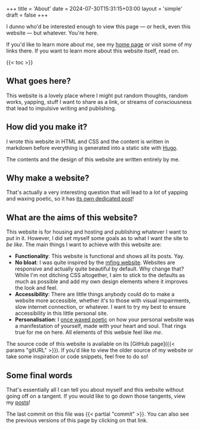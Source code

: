 +++
title = 'About'
date = 2024-07-30T15:31:15+03:00
layout = 'simple'
draft = false
+++

I dunno who'd be interested enough to view this page — or heck, even this website — but whatever. You're here.

If you'd like to learn more about *me*, see my [home page](/) or visit some of my links there. If you want to learn more about this website itself, read on.

{{< toc >}}

## What goes here?

This website is a lovely place where I might put random thoughts, random works, yapping, stuff I want to share as a link, or streams of consciousness that lead to impulsive writing and publishing.

## How did you make it?

I wrote this website in HTML and CSS and the content is written in markdown before everything is generated into a static site with [Hugo](https://gohugo.io).

The contents and the design of this website are written entirely by me.

## Why make a website?

That's actually a very interesting question that will lead to a *lot* of yapping and waxing poetic, so it has [its own dedicated post](/posts/why-i-made-a-website)!

## What are the aims of this website?

This website is for housing and hosting and publishing whatever I want to put in it. However, I did set myself some goals as to what I want the site to *be like*. The main things I want to achieve with this website are:

- **Functionality**: This website is functional and shows all its posts. Yay.
- **No bloat**: I was quite inspired by the [mfing website](https://motherfuckingwebsite.com/). Websites are responsive and actually quite beautiful by default. Why change that? While I'm not ditching CSS altogether, I aim to stick to the defaults as much as possible and add my own design elements where it improves the look and feel.
- **Accessibility**: There are little things anybody could do to make a website more accessible, whether it's to those with visual impairments, slow internet connection, or whatever. I want to try my best to ensure accessibility in this little personal site.
- **Personalisation**: I [once waxed poetic](/posts/why-i-made-a-website) on how your personal website was a manifestation of yourself, made with your heart and soul. That rings true for me on here. All elements of this websie feel like *me*.

The source code of this website is available on its [GitHub page]({{< params "gitURL" >}}). If you'd like to view the older source of my website or take some inspiration or code snippets, feel free to do so!

## Some final words

That's essentially all I can tell you about myself and this website without going off on a tangent. If you would like to go down those tangents, view my [posts](/posts/)!

The last commit on this file was {{< partial "commit" >}}. You can also see the previous versions of this page by clicking on that link.


